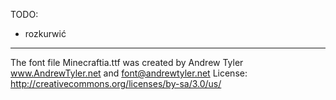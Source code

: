 TODO:
- rozkurwić

-----------

The font file Minecraftia.ttf was created by Andrew Tyler www.AndrewTyler.net and font@andrewtyler.net
License: http://creativecommons.org/licenses/by-sa/3.0/us/